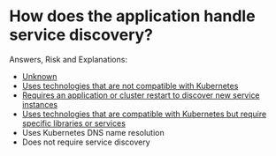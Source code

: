 # How does the application handle service discovery?

Answers, Risk and Explanations:

* [Unknown](./03-app-architecture/apparcq04/exp01.md)<div class="risk-box unknown"></div>
* [Uses technologies that are not compatible with Kubernetes](./03-app-architecture/apparcq04/exp02.md)<div class="risk-box high"></div>
* [Requires an application or cluster restart to discover new service instances](./03-app-architecture/apparcq04/exp03.md)<div class="risk-box high"></div>
* [Uses technologies that are compatible with Kubernetes but require specific libraries or services](./03-app-architecture/apparcq04/exp04.md)<div class="risk-box medium"></div>
* Uses Kubernetes DNS name resolution<div class="risk-box low"></div>
* Does not require service discovery<div class="risk-box low"></div>
